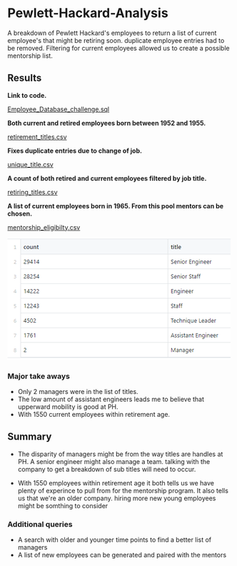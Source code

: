 # Pewlett-Hackard-Analysis
A breakdown of Pewlett Hackard's employees to return a list of current employee's that might be retiring soon. duplicate employee entries had to be removed. Filtering for current employees allowed us to create a possible mentorship list.

## Results

__Link to code.__

[Employee_Database_challenge.sql](https://github.com/JasonWilliams88/Pewlett-Hackard-Analysis/blob/main/Employee_Database_challenge.sql)

__Both current and retired employees born between 1952 and 1955.__

[retirement_titles.csv](https://github.com/JasonWilliams88/Pewlett-Hackard-Analysis/blob/main/Data/retirement_titles.csv)

__Fixes duplicate entries due to change of job.__

[unique_title.csv](https://github.com/JasonWilliams88/Pewlett-Hackard-Analysis/blob/main/Data/unique_title.csv)

__A count of both retired and current employees filtered by job title.__

[retiring_titles.csv](https://github.com/JasonWilliams88/Pewlett-Hackard-Analysis/blob/main/Data/retiring_titles.csv)

__A list of current employees born in 1965. From this pool mentors can be chosen.__


[mentorship_eligibilty.csv](https://github.com/JasonWilliams88/Pewlett-Hackard-Analysis/blob/main/Data/mentorship_eligibilty.csv)


![](https://github.com/JasonWilliams88/Pewlett-Hackard-Analysis/blob/main/Retiring_titles.png)

### Major take aways

- Only 2 managers were in the list of titles.
- The low amount of assistant engineers leads me to believe that upperward mobility is good at PH.
- With 1550 current employees within retirement age.


## Summary

- The disparity of managers might be from the way titles are handles at PH. A senior engineer might also manage a team. talking with the company to get a breakdown of sub titles will need to occur.

- With 1550 employees within retirement age it both tells us we have plenty of experince to pull from for the mentorship program. It also tells us that we're an older company. hiring more new young employees might be somthing to consider

### Additional queries

- A search with older and younger time points to find a better list of managers
- A list of new employees can be generated and paired with the mentors
